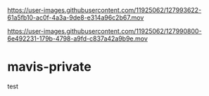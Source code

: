 

https://user-images.githubusercontent.com/11925062/127993622-61a5fb10-ac0f-4a3a-9de8-e314a96c2b67.mov



https://user-images.githubusercontent.com/11925062/127990800-6e492231-179b-4798-a9fd-c837a42a9b9e.mov

# mavis-private

test
